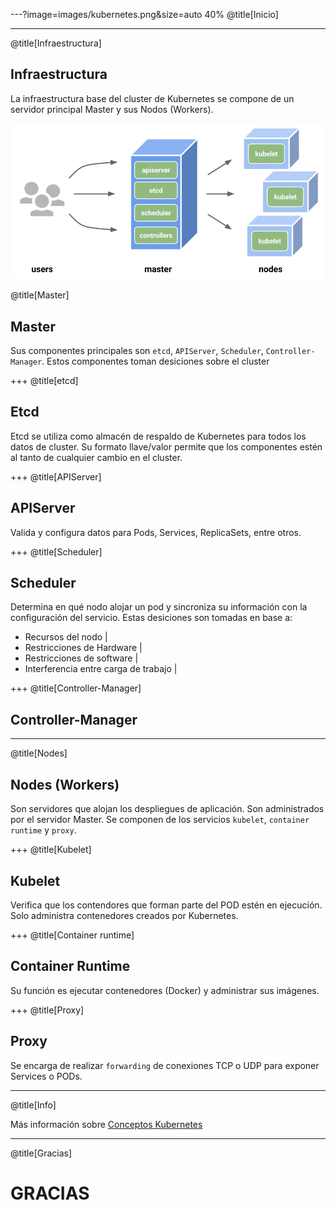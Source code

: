 ---?image=images/kubernetes.png&size=auto 40%
@title[Inicio]

---
@title[Infraestructura]
## Infraestructura

La infraestructura base del cluster de Kubernetes se compone de un servidor principal Master y sus Nodos (Workers).

<p align="center"><img src="https://raw.githubusercontent.com/coneking/charla_kube/develop/images/master-nodes.png" width="500" /></p>

@title[Master]
## Master

Sus componentes principales son `etcd`, `APIServer`, `Scheduler`, `Controller-Manager`.
Estos componentes toman desiciones sobre el cluster 

+++
@title[etcd]
## Etcd

Etcd se utiliza como almacén de respaldo de Kubernetes para todos los datos de cluster.
Su formato llave/valor permite que los componentes estén al tanto de cualquier cambio en el cluster.

+++
@title[APIServer]
## APIServer

Valida y configura datos para Pods, Services, ReplicaSets, entre otros.

+++
@title[Scheduler]
## Scheduler

Determina en qué nodo alojar un pod y sincroniza su información con la configuración del servicio.
Estas desiciones son tomadas en base a:

- Recursos del nodo |
- Restricciones de Hardware |
- Restricciones de software |
- Interferencia entre carga de trabajo |

+++
@title[Controller-Manager]
## Controller-Manager


---
@title[Nodes]
## Nodes (Workers)

Son servidores que alojan los despliegues de aplicación. Son administrados por el servidor Master.
Se componen de los servicios `kubelet`, `container runtime` y `proxy`.


+++
@title[Kubelet]
## Kubelet 

Verifica que los contendores que forman parte del POD estén en ejecución.
Solo administra contenedores creados por Kubernetes.

+++
@title[Container runtime]
## Container Runtime

Su función es ejecutar contenedores (Docker) y administrar sus imágenes.

+++
@title[Proxy]
## Proxy

Se encarga de realizar `forwarding` de conexiones TCP o UDP para exponer Services o PODs.

---
@title[Info]

Más información sobre [Conceptos Kubernetes](https://kubernetes.io/docs/concepts/)

---
@title[Gracias]

# GRACIAS